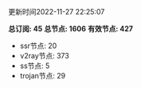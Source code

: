 更新时间2022-11-27 22:25:07

**总订阅: 45**
**总节点: 1606**
**有效节点: 427**
- ssr节点: 20
- v2ray节点: 373
- ss节点: 5
- trojan节点: 29
